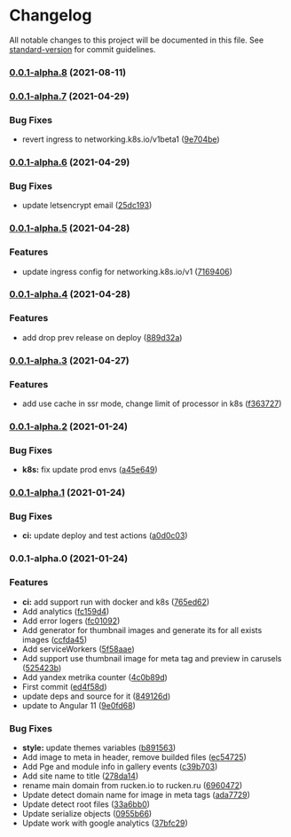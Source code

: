 # Changelog

All notable changes to this project will be documented in this file. See [standard-version](https://github.com/conventional-changelog/standard-version) for commit guidelines.

### [0.0.1-alpha.8](https://github.com/rucken.ru/core/compare/v0.0.1-alpha.7...v0.0.1-alpha.8) (2021-08-11)

### [0.0.1-alpha.7](https://github.com/rucken.ru/core/compare/v0.0.1-alpha.6...v0.0.1-alpha.7) (2021-04-29)

### Bug Fixes

-   revert ingress to networking.k8s.io/v1beta1 ([9e704be](https://github.com/rucken.ru/core/commit/9e704be143f6794ecbe84f0f9899cf0a5c6298d1))

### [0.0.1-alpha.6](https://github.com/rucken.ru/core/compare/v0.0.1-alpha.5...v0.0.1-alpha.6) (2021-04-29)

### Bug Fixes

-   update letsencrypt email ([25dc193](https://github.com/rucken.ru/core/commit/25dc19314bee9e9f350a712c3e983901bccc36ef))

### [0.0.1-alpha.5](https://github.com/rucken.ru/core/compare/v0.0.1-alpha.4...v0.0.1-alpha.5) (2021-04-28)

### Features

-   update ingress config for networking.k8s.io/v1 ([7169406](https://github.com/rucken.ru/core/commit/7169406af602f84368cf5138c52c6fd2396b511b))

### [0.0.1-alpha.4](https://github.com/rucken.ru/core/compare/v0.0.1-alpha.3...v0.0.1-alpha.4) (2021-04-28)

### Features

-   add drop prev release on deploy ([889d32a](https://github.com/rucken.ru/core/commit/889d32affb486ddc912b37647740bd980f86e889))

### [0.0.1-alpha.3](https://github.com/rucken.ru/core/compare/v0.0.1-alpha.2...v0.0.1-alpha.3) (2021-04-27)

### Features

-   add use cache in ssr mode, change limit of processor in k8s ([f363727](https://github.com/rucken.ru/core/commit/f363727daeb86c17cbab25cfc7e2a418e44267d9))

### [0.0.1-alpha.2](https://github.com/rucken.ru/core/compare/v0.0.1-alpha.1...v0.0.1-alpha.2) (2021-01-24)

### Bug Fixes

-   **k8s:** fix update prod envs ([a45e649](https://github.com/rucken.ru/core/commit/a45e649c5af3fa1dfcfcca6925f2817d363f1da2))

### [0.0.1-alpha.1](https://github.com/rucken.ru/core/compare/v0.0.1-alpha.0...v0.0.1-alpha.1) (2021-01-24)

### Bug Fixes

-   **ci:** update deploy and test actions ([a0d0c03](https://github.com/rucken.ru/core/commit/a0d0c03953b4d9c603b036d68d1898dae3229662))

### 0.0.1-alpha.0 (2021-01-24)

### Features

-   **ci:** add support run with docker and k8s ([765ed62](https://github.com/rucken.ru/core/commit/765ed62711cd8e041878826d1ed72b7d023753bf))
-   Add analytics ([fc159d4](https://github.com/rucken.ru/core/commit/fc159d4548a2ccafaf4f494c43920825983e074b))
-   Add error logers ([fc01092](https://github.com/rucken.ru/core/commit/fc01092f851215e9e8cbc288510f5217d678d54e))
-   Add generator for thumbnail images and generate its for all exists images ([ccfda45](https://github.com/rucken.ru/core/commit/ccfda45c9a80e9bef92854e603081e0b5556d345))
-   Add serviceWorkers ([5f58aae](https://github.com/rucken.ru/core/commit/5f58aae1457c5f1dc5cb6dcdd1fdf785ffca655a))
-   Add support use thumbnail image for meta tag and preview in carusels ([525423b](https://github.com/rucken.ru/core/commit/525423babe1d05124bafd66d567fd84d6a1dc645))
-   Add yandex metrika counter ([4c0b89d](https://github.com/rucken.ru/core/commit/4c0b89d0f9e95b4a8b6aab9aa1f1c00338e90ba9))
-   First commit ([ed4f58d](https://github.com/rucken.ru/core/commit/ed4f58d3ba512a50e62004905cc4c5faf0a16211))
-   update deps and source for it ([849126d](https://github.com/rucken.ru/core/commit/849126d1fa140dd2b88442160c27ebd135a61c0b))
-   update to Angular 11 ([9e0fd68](https://github.com/rucken.ru/core/commit/9e0fd6831814fce3f28d5b90e48b35be29fa6b15))

### Bug Fixes

-   **style:** update themes variables ([b891563](https://github.com/rucken.ru/core/commit/b891563401cb9a0ff76cfce3ab8b9d4b653ced8b))
-   Add image to meta in header, remove builded files ([ec54725](https://github.com/rucken.ru/core/commit/ec54725d220585f4137ebc0deda6ca4d288b08c3))
-   Add Pge and module info in gallery events ([c39b703](https://github.com/rucken.ru/core/commit/c39b703c51e207fa2c8419c191df2c85c3a6ff35))
-   Add site name to title ([278da14](https://github.com/rucken.ru/core/commit/278da14073c9635b9d609403c0bb5b8615677092))
-   rename main domain from rucken.io to rucken.ru ([6960472](https://github.com/rucken.ru/core/commit/696047208e9534b0683286fb2a3192ec745a2740))
-   Update detect domain name for image in meta tags ([ada7729](https://github.com/rucken.ru/core/commit/ada77291d4339b4e2edecd4d4aa3f8c7017a8383))
-   Update detect root files ([33a6bb0](https://github.com/rucken.ru/core/commit/33a6bb0b991dd9afd821580d773e9bade946fd49))
-   Update serialize objects ([0955b66](https://github.com/rucken.ru/core/commit/0955b661961064139f3467e53b55e53c5b11914f))
-   Update work with google analytics ([37bfc29](https://github.com/rucken.ru/core/commit/37bfc29186d4bc50f9c57bd889c546bb664940a5))
